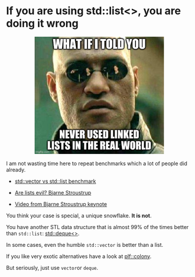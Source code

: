 # If you are using std::list<>, you are doing it wrong

<p align="center"><img src="linked_list.png" width="350"></p>

I am not wasting time here to repeat benchmarks which a lot of people did already.

- [std::vector vs std::list benchmark](https://baptiste-wicht.com/posts/2012/11/cpp-benchmark-vector-vs-list.html)

- [Are lists evil? Bjarne Stroustrup](https://isocpp.org/blog/2014/06/stroustrup-lists)

- [Video from Bjarne Stroustrup keynote](https://www.youtube.com/watch?v=YQs6IC-vgmo)

You think your case is special, a unique snowflake. **It is not**. 

You have another STL data structure that is almost 99% of the times better than `std::list`:
 [std::deque<>](https://es.cppreference.com/w/cpp/container/deque). 
 
 In some cases, even the humble `std::vector` is better than a list.
 
If you like very exotic alternatives have a look at [plf::colony](https://plflib.org/colony.htm).
 
But seriously, just use `vector`or `deque`.




